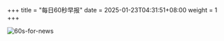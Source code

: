 +++
title = "每日60秒早报"
date = 2025-01-23T04:31:51+08:00
weight = 1
+++

![60s-for-news](/img/zaobao/zaobao.png "由 ALAPI 提供支持")
